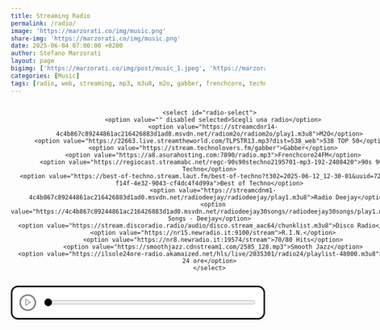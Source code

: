 ```yaml
---
title: Streaming Radio
permalink: /radio/
image: 'https://marzorati.co/img/music.png'
share-img: 'https://marzorati.co/img/music.png'
date: 2025-06-04 07:00:00 +0200
author: Stefano Marzorati
layout: page
bigimg: ['https://marzorati.co/img/post/music_1.jpeg', 'https://marzorati.co/img/post/music_2.jpg', 'https://marzorati.co/img/post/music_3.jpg']
categories: [Music]
tags: [radio, web, streaming, mp3, m3u8, m2o, gabber, frenchcore, techno, jazz, pop]
---
```


<style>
  .radio-wrapper {
    text-align: center;
    margin-bottom: 2em;
    font-family: sans-serif;
  }

  .radio-container {
    display: inline-flex;
    flex-direction: column;
    align-items: center;
  }

  #radio-select {
    padding: 0.75em 1.2em;
    font-size: 1.5rem;
    border: 1px solid #ccc;
    border-radius: 0.75em;
    background-color: #f9f9f9;
    color: #333;
    outline: none;
    appearance: none;
    background-image: url("data:image/svg+xml;utf8,<svg fill='gray' height='20' viewBox='0 0 24 24' width='20' xmlns='http://www.w3.org/2000/svg'><path d='M7 10l5 5 5-5z'/></svg>");
    background-repeat: no-repeat;
    background-position: right 0.8em center;
    background-size: 1em;
    transition: border 0.3s ease, box-shadow 0.3s ease;
    min-width: 200px;
    width: auto;
    max-width: 90vw;
    text-align: center;
    text-align-last: center;
    margin-top: 0.5em;
  }

  #radio-select:hover {
    border-color: #aaa;
  }

  #radio-select:focus {
    border-color: #4A90E2;
    box-shadow: 0 0 0 3px rgba(74, 144, 226, 0.2);
  }

  label[for="radio-select"] {
    font-weight: bold;
    font-size: 2rem;
    margin-bottom: 0.3em;
    color: black;
  }

  .custom-player {
    display: flex;
    align-items: center;
    justify-content: center;
    gap: 1em;
    background: #fff;
    padding: 1em;
    border-radius: 1em;
    box-shadow: 0 0 10px rgba(0, 0, 0, 0.1);
    border: 3px solid #000;
    margin-top: 1em;
  }

  #play-pause {
    background: #fff;
    color: #000;
    border: 3px solid #000;
    border-radius: 50%;
    width: 2.5em;
    height: 2.5em;
    cursor: pointer;
    transition: background 0.3s, color 0.3s;
    display: flex;
    align-items: center;
    justify-content: center;
    padding: 0;
  }

  #play-pause svg {
    width: 1.2em;
    height: 1.2em;
  }

  #play-pause:hover:enabled {
    background: #f0f0f0;
  }

  #play-pause:disabled {
    opacity: 0.5;
    cursor: not-allowed;
  }

  #progress {
    flex: 1;
    accent-color: #000;
    background-color: #eee;
    height: 8px;
    border-radius: 5px;
    cursor: pointer;
  }

  @media (max-width: 600px) {
    #radio-select {
      font-size: 1.8rem;
      padding: 0.7em;
      max-width: 100%;
    }

    label[for="radio-select"] {
      font-size: 1.5rem;
    }
  }
</style>

<div class="radio-wrapper">
  <div class="radio-container">
    
    <select id="radio-select">
      <option value="" disabled selected>Scegli una radio</option>
      <option value="https://streamcdnr14-4c4b867c89244861ac216426883d1ad0.msvdn.net/radiom2o/radiom2o/play1.m3u8">M2O</option>
      <option value="https://22663.live.streamtheworld.com/TLPSTR13.mp3?dist=538_web">538 TOP 50</option>
      <option value="https://stream.technolovers.fm/gabber">Gabber</option>
      <option value="https://a8.asurahosting.com:7890/radio.mp3">Frenchcore24FM</option>
      <option value="https://regiocast.streamabc.net/regc-90s90stechno2195701-mp3-192-2408420">90s 90s Techno</option>
      <option value="https://best-of-techno.stream.laut.fm/best-of-techno?t302=2025-06-12_12-30-01&uuid=72708501-f14f-4e32-9043-cf4dc4f4d99a">Best of Techno</option>
      <option value="https://streamcdnm1-4c4b867c89244861ac216426883d1ad0.msvdn.net/radiodeejay/radiodeejay/play1.m3u8">Radio Deejay</option>
      <option value="https://4c4b867c89244861ac216426883d1ad0.msvdn.net/radiodeejay30songs/radiodeejay30songs/play1.m3u8">30 Songs - Deejay</option>
      <option value="https://stream.discoradio.radio/audio/disco.stream_aac64/chunklist.m3u8">Disco Radio</option>
      <option value="https://nr15.newradio.it:9100/stream">R.I.N.</option>
      <option value="https://nr8.newradio.it:19574/stream">70/80 Hits</option>
      <option value="https://smoothjazz.cdnstream1.com/2585_128.mp3">Smooth Jazz</option>
      <option value="https://ilsole24ore-radio.akamaized.net/hls/live/2035301/radio24/playlist-48000.m3u8">Il Sole 24 ore</option>
    </select>
  </div>

  <div class="custom-player">
    <button id="play-pause" class="play" disabled>
      <svg id="play-icon" xmlns="http://www.w3.org/2000/svg" viewBox="0 0 24 24" fill="none" stroke="black" stroke-width="2" stroke-linecap="round" stroke-linejoin="round">
        <polygon points="5,3 19,12 5,21" />
      </svg>
    </button>
    <input type="range" id="progress" value="0" min="0" max="100" step="1">
  </div>

  <audio id="audio-player" preload="auto"></audio>
</div>

<script src="https://cdn.jsdelivr.net/npm/hls.js@latest"></script>
<script>
  const player = document.getElementById('audio-player');
  const selector = document.getElementById('radio-select');
  const playPauseBtn = document.getElementById('play-pause');
  let playIcon = document.getElementById('play-icon');
  const progress = document.getElementById('progress');

  let hlsInstance = null;
  let isPlaying = false;

  function setPlayIcon() {
    playPauseBtn.innerHTML = `
      <svg id="play-icon" xmlns="http://www.w3.org/2000/svg" viewBox="0 0 24 24" fill="none" stroke="black" stroke-width="2" stroke-linecap="round" stroke-linejoin="round">
        <polygon points="5,3 19,12 5,21" />
      </svg>
    `;
    playIcon = document.getElementById('play-icon');
  }

  function setPauseIcon() {
    playPauseBtn.innerHTML = `
      <svg id="play-icon" xmlns="http://www.w3.org/2000/svg" viewBox="0 0 24 24" fill="none" stroke="black" stroke-width="2" stroke-linecap="round" stroke-linejoin="round">
        <rect x="6" y="4" width="4" height="16"></rect>
        <rect x="14" y="4" width="4" height="16"></rect>
      </svg>
    `;
    playIcon = document.getElementById('play-icon');
  }

  function playStream(url) {
    if (hlsInstance) {
      hlsInstance.destroy();
      hlsInstance = null;
    }

    if (url.includes('.m3u8')) {
      if (Hls.isSupported()) {
        hlsInstance = new Hls({
          maxBufferLength: 60,
          maxMaxBufferLength: 120,
          liveSyncDuration: 20,
          enableWorker: true,
        });

        hlsInstance.loadSource(url);
        hlsInstance.attachMedia(player);
        hlsInstance.on(Hls.Events.MANIFEST_PARSED, () => {
          player.play().then(() => {
            playPauseBtn.disabled = false;
            setPauseIcon();
            isPlaying = true;
          });
        });

        hlsInstance.on(Hls.Events.ERROR, function (event, data) {
          if (data.fatal) {
            switch (data.type) {
              case Hls.ErrorTypes.NETWORK_ERROR:
                hlsInstance.startLoad();
                break;
              case Hls.ErrorTypes.MEDIA_ERROR:
                hlsInstance.recoverMediaError();
                break;
              default:
                hlsInstance.destroy();
                player.src = '';
                break;
            }
          }
        });

      } else if (player.canPlayType('application/vnd.apple.mpegurl')) {
        player.src = url;
        player.addEventListener('loadedmetadata', () => {
          player.play().then(() => {
            playPauseBtn.disabled = false;
            setPauseIcon();
            isPlaying = true;
          });
        });
      } else {
        alert('Il tuo browser non supporta lo streaming HLS.');
      }
    } else {
      player.src = url;
      player.play().then(() => {
        playPauseBtn.disabled = false;
        setPauseIcon();
        isPlaying = true;
      });
    }
  }

  selector.addEventListener('change', () => {
    const url = selector.value;
    if (url) {
      playStream(url);
    }
  });

  playPauseBtn.addEventListener('click', () => {
    if (player.paused) {
      player.play().then(() => {
        setPauseIcon();
        isPlaying = true;
      });
    } else {
      player.pause();
      setPlayIcon();
      isPlaying = false;
    }
  });

  player.addEventListener('timeupdate', () => {
    if (!isNaN(player.duration)) {
      progress.value = (player.currentTime / player.duration) * 100;
    }
  });

  progress.addEventListener('input', () => {
    if (!isNaN(player.duration)) {
      player.currentTime = (progress.value / 100) * player.duration;
    }
  });

  document.addEventListener("visibilitychange", () => {
    if (!document.hidden && !isPlaying && player.src) {
      player.play().then(() => {
        setPauseIcon();
        isPlaying = true;
      });
    }
  });
</script>
